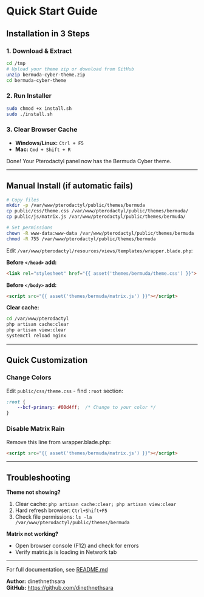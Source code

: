 # Quick Start Guide

## Installation in 3 Steps

### 1. Download & Extract
```bash
cd /tmp
# Upload your theme zip or download from GitHub
unzip bermuda-cyber-theme.zip
cd bermuda-cyber-theme
```

### 2. Run Installer
```bash
sudo chmod +x install.sh
sudo ./install.sh
```

### 3. Clear Browser Cache
- **Windows/Linux:** `Ctrl + F5`
- **Mac:** `Cmd + Shift + R`

Done! Your Pterodactyl panel now has the Bermuda Cyber theme.

---

## Manual Install (if automatic fails)

```bash
# Copy files
mkdir -p /var/www/pterodactyl/public/themes/bermuda
cp public/css/theme.css /var/www/pterodactyl/public/themes/bermuda/
cp public/js/matrix.js /var/www/pterodactyl/public/themes/bermuda/

# Set permissions
chown -R www-data:www-data /var/www/pterodactyl/public/themes/bermuda
chmod -R 755 /var/www/pterodactyl/public/themes/bermuda
```

Edit `/var/www/pterodactyl/resources/views/templates/wrapper.blade.php`:

**Before `</head>` add:**
```html
<link rel="stylesheet" href="{{ asset('themes/bermuda/theme.css') }}">
```

**Before `</body>` add:**
```html
<script src="{{ asset('themes/bermuda/matrix.js') }}"></script>
```

**Clear cache:**
```bash
cd /var/www/pterodactyl
php artisan cache:clear
php artisan view:clear
systemctl reload nginx
```

---

## Quick Customization

### Change Colors
Edit `public/css/theme.css` - find `:root` section:
```css
:root {
    --bcf-primary: #00d4ff;  /* Change to your color */
}
```

### Disable Matrix Rain
Remove this line from wrapper.blade.php:
```html
<script src="{{ asset('themes/bermuda/matrix.js') }}"></script>
```

---

## Troubleshooting

**Theme not showing?**
1. Clear cache: `php artisan cache:clear; php artisan view:clear`
2. Hard refresh browser: `Ctrl+Shift+F5`
3. Check file permissions: `ls -la /var/www/pterodactyl/public/themes/bermuda`

**Matrix not working?**
- Open browser console (F12) and check for errors
- Verify matrix.js is loading in Network tab

---

For full documentation, see [README.md](README.md)

**Author:** dinethnethsara  
**GitHub:** https://github.com/dinethnethsara
